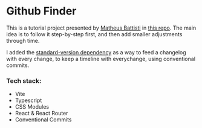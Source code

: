 # Github Finder

This is a tutorial project presented by [Matheus Battisti](https://www.youtube.com/watch?v=3sQITRihW_A) in [this repo](https://github.com/matheusbattisti/react_github_api).
The main idea is to follow it step-by-step first, and then add smaller adjustments through time.

I added the [standard-version dependency](https://www.npmjs.com/package/standard-version) as a way to feed a changelog with every change, to keep a timeline with everychange, using conventional commits.

### Tech stack:
- Vite
- Typescript
- CSS Modules
- React & React Router
- Conventional Commits 

